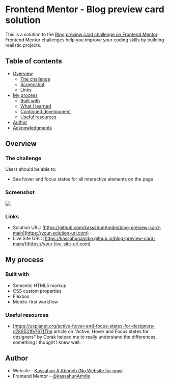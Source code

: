 # Frontend Mentor - Blog preview card solution

This is a solution to the [Blog preview card challenge on Frontend Mentor](https://www.frontendmentor.io/challenges/blog-preview-card-ckPaj01IcS). Frontend Mentor challenges help you improve your coding skills by building realistic projects. 

## Table of contents

- [Overview](#overview)
  - [The challenge](#the-challenge)
  - [Screenshot](#screenshot)
  - [Links](#links)
- [My process](#my-process)
  - [Built with](#built-with)
  - [What I learned](#what-i-learned)
  - [Continued development](#continued-development)
  - [Useful resources](#useful-resources)
- [Author](#author)
- [Acknowledgments](#acknowledgments)


## Overview

### The challenge

Users should be able to:

- See hover and focus states for all interactive elements on the page

### Screenshot

![](./screenshot.jpg)



### Links

- Solution URL: [https://github.com/kassahunAmdie/blog-preview-card-main](https://your-solution-url.com)
- Live Site URL: [https://kassahunamdie.github.io/blog-preview-card-main/](https://your-live-site-url.com)

## My process

### Built with

- Semantic HTML5 markup
- CSS custom properties
- Flexbox
- Mobile-first workflow


### Useful resources

- [https://uxplanet.org/active-hover-and-focus-states-for-designers-d789531fe767]The article on "Active, Hover and Focus states for designers" by Corak helped me to really understand the differences, something I thought I knew well. 


## Author

- Website - [Kassahun A Aboneh (No Website for now)](https://www.your-site.com)
- Frontend Mentor - [@kassahunAmdie](https://www.frontendmentor.io/profile/yourusername)


